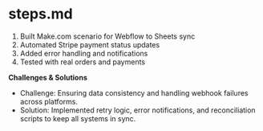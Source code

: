 # steps.md

1. Built Make.com scenario for Webflow to Sheets sync
2. Automated Stripe payment status updates
3. Added error handling and notifications
4. Tested with real orders and payments

**Challenges & Solutions**
- Challenge: Ensuring data consistency and handling webhook failures across platforms.
- Solution: Implemented retry logic, error notifications, and reconciliation scripts to keep all systems in sync.
